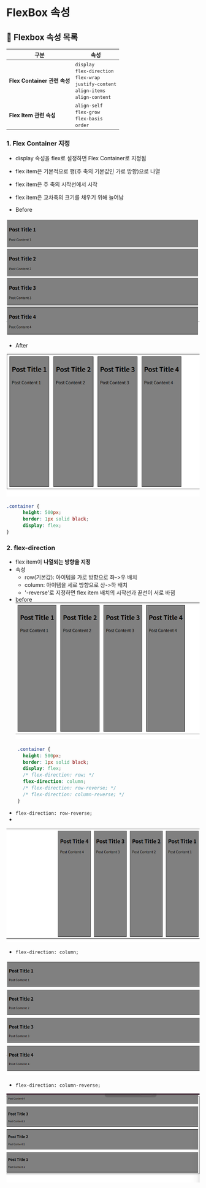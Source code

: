 # FlexBox 속성

## 📌 Flexbox 속성 목록

| 구분                         | 속성                                                                                                            |
| ---------------------------- | --------------------------------------------------------------------------------------------------------------- |
| **Flex Container 관련 속성** | `display` <br> `flex-direction` <br> `flex-wrap` <br> `justify-content` <br> `align-items` <br> `align-content` |
| **Flex Item 관련 속성**      | `align-self` <br> `flex-grow` <br> `flex-basis` <br> `order`                                                    |


### 1. Flex Container 지정
- display 속성을 flex로 설정하면 Flex Container로 지정됨
- flex item은 기본적으로 행(주 축의 기본값인 가로 방향)으로 나열
- flex item은 주 축의 시작선에서 시작
- flex item은 교차축의 크기를 채우기 위해 늘어남

- Before

![alt text](image-7.png)

- After

![alt text](image-8.png)

```css
.container {
      height: 500px;
      border: 1px solid black;
      display: flex;
}
```

### 2. flex-direction
- flex item이 **나열되는 방향을 지정**
- 속성
  - row(기본값): 아이템을 가로 방향으로 좌->우 배치
  - column: 아이템을 세로 방향으로 상->하 배치
  - '-reverse'로 지정하면 flex item 배치의 시작선과 끝선이 서로 바뀜
- before
![alt text](image-9.png)

```css
    .container {
      height: 500px;
      border: 1px solid black;
      display: flex;
      /* flex-direction: row; */
      flex-direction: column;
      /* flex-direction: row-reverse; */
      /* flex-direction: column-reverse; */
    }
```
- `flex-direction: row-reverse;`
- 
![alt text](image-11.png)

- `flex-direction: column;`

![alt text](image-10.png)

- `flex-direction: column-reverse;`

![alt text](image-12.png)

